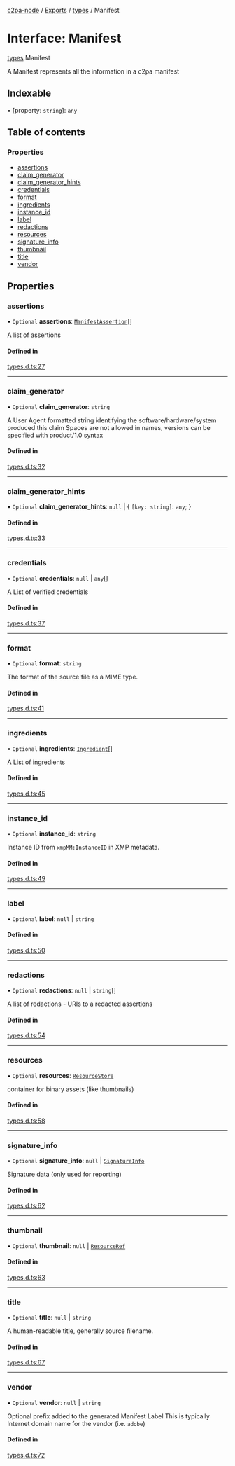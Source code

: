 [c2pa-node](../README.md) / [Exports](../modules.md) / [types](../modules/types.md) / Manifest

# Interface: Manifest

[types](../modules/types.md).Manifest

A Manifest represents all the information in a c2pa manifest

## Indexable

▪ [property: `string`]: `any`

## Table of contents

### Properties

- [assertions](types.Manifest.md#assertions)
- [claim\_generator](types.Manifest.md#claim_generator)
- [claim\_generator\_hints](types.Manifest.md#claim_generator_hints)
- [credentials](types.Manifest.md#credentials)
- [format](types.Manifest.md#format)
- [ingredients](types.Manifest.md#ingredients)
- [instance\_id](types.Manifest.md#instance_id)
- [label](types.Manifest.md#label)
- [redactions](types.Manifest.md#redactions)
- [resources](types.Manifest.md#resources)
- [signature\_info](types.Manifest.md#signature_info)
- [thumbnail](types.Manifest.md#thumbnail)
- [title](types.Manifest.md#title)
- [vendor](types.Manifest.md#vendor)

## Properties

### assertions

• `Optional` **assertions**: [`ManifestAssertion`](types.ManifestAssertion.md)[]

A list of assertions

#### Defined in

[types.d.ts:27](https://github.com/contentauth/c2pa-node/blob/8f4a321/js-src/types.d.ts#L27)

___

### claim\_generator

• `Optional` **claim\_generator**: `string`

A User Agent formatted string identifying the software/hardware/system produced this
claim Spaces are not allowed in names, versions can be specified with product/1.0 syntax

#### Defined in

[types.d.ts:32](https://github.com/contentauth/c2pa-node/blob/8f4a321/js-src/types.d.ts#L32)

___

### claim\_generator\_hints

• `Optional` **claim\_generator\_hints**: ``null`` \| { `[key: string]`: `any`;  }

#### Defined in

[types.d.ts:33](https://github.com/contentauth/c2pa-node/blob/8f4a321/js-src/types.d.ts#L33)

___

### credentials

• `Optional` **credentials**: ``null`` \| `any`[]

A List of verified credentials

#### Defined in

[types.d.ts:37](https://github.com/contentauth/c2pa-node/blob/8f4a321/js-src/types.d.ts#L37)

___

### format

• `Optional` **format**: `string`

The format of the source file as a MIME type.

#### Defined in

[types.d.ts:41](https://github.com/contentauth/c2pa-node/blob/8f4a321/js-src/types.d.ts#L41)

___

### ingredients

• `Optional` **ingredients**: [`Ingredient`](types.Ingredient.md)[]

A List of ingredients

#### Defined in

[types.d.ts:45](https://github.com/contentauth/c2pa-node/blob/8f4a321/js-src/types.d.ts#L45)

___

### instance\_id

• `Optional` **instance\_id**: `string`

Instance ID from `xmpMM:InstanceID` in XMP metadata.

#### Defined in

[types.d.ts:49](https://github.com/contentauth/c2pa-node/blob/8f4a321/js-src/types.d.ts#L49)

___

### label

• `Optional` **label**: ``null`` \| `string`

#### Defined in

[types.d.ts:50](https://github.com/contentauth/c2pa-node/blob/8f4a321/js-src/types.d.ts#L50)

___

### redactions

• `Optional` **redactions**: ``null`` \| `string`[]

A list of redactions - URIs to a redacted assertions

#### Defined in

[types.d.ts:54](https://github.com/contentauth/c2pa-node/blob/8f4a321/js-src/types.d.ts#L54)

___

### resources

• `Optional` **resources**: [`ResourceStore`](types.ResourceStore.md)

container for binary assets (like thumbnails)

#### Defined in

[types.d.ts:58](https://github.com/contentauth/c2pa-node/blob/8f4a321/js-src/types.d.ts#L58)

___

### signature\_info

• `Optional` **signature\_info**: ``null`` \| [`SignatureInfo`](types.SignatureInfo.md)

Signature data (only used for reporting)

#### Defined in

[types.d.ts:62](https://github.com/contentauth/c2pa-node/blob/8f4a321/js-src/types.d.ts#L62)

___

### thumbnail

• `Optional` **thumbnail**: ``null`` \| [`ResourceRef`](types.ResourceRef.md)

#### Defined in

[types.d.ts:63](https://github.com/contentauth/c2pa-node/blob/8f4a321/js-src/types.d.ts#L63)

___

### title

• `Optional` **title**: ``null`` \| `string`

A human-readable title, generally source filename.

#### Defined in

[types.d.ts:67](https://github.com/contentauth/c2pa-node/blob/8f4a321/js-src/types.d.ts#L67)

___

### vendor

• `Optional` **vendor**: ``null`` \| `string`

Optional prefix added to the generated Manifest Label This is typically Internet domain
name for the vendor (i.e. `adobe`)

#### Defined in

[types.d.ts:72](https://github.com/contentauth/c2pa-node/blob/8f4a321/js-src/types.d.ts#L72)
